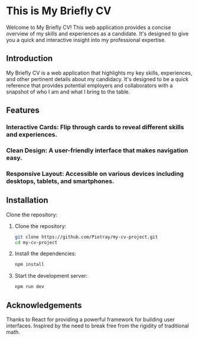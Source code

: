 # This is My Briefly CV
Welcome to My Briefly CV! This web application provides a concise overview of my skills and experiences as a candidate. It's designed to give you a quick and interactive insight into my professional expertise.

## Introduction
My Briefly CV is a web application that highlights my key skills, experiences, and other pertinent details about my candidacy. It's designed to be a quick reference that provides potential employers and collaborators with a snapshot of who I am and what I bring to the table.

## Features
### Interactive Cards: Flip through cards to reveal different skills and experiences.
### Clean Design: A user-friendly interface that makes navigation easy.
### Responsive Layout: Accessible on various devices including desktops, tablets, and smartphones.

## Installation
Clone the repository:

1. Clone the repository:
    ```sh
    git clone https://github.com/Piotray/my-cv-project.git
    cd my-cv-project
    ```

2. Install the dependencies:
    ```sh
    npm install
    ```

3. Start the development server:
    ```sh
    npm run dev
    ```

## Acknowledgements
Thanks to React for providing a powerful framework for building user interfaces. Inspired by the need to break free from the rigidity of traditional math.
